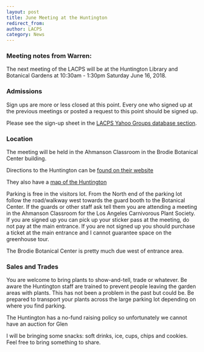 ```yaml
---
layout: post
title: June Meeting at the Huntington
redirect_from:
author: LACPS
category: News
---
```


### Meeting notes from Warren:

The next meeting of the LACPS will be at the Huntington Library and Botanical Gardens at 10:30am - 1:30pm Saturday June 16, 2018.

### Admissions

Sign ups are more or less closed at this point. Every one who signed up at the previous meetings or posted a request to this point should be signed up.

Please see the sign-up sheet in the [LACPS Yahoo Groups database section](https://groups.yahoo.com/neo/groups/LACPS/database/9/).

### Location

The meeting will be held in the Ahmanson Classroom in the Brodie Botanical Center building.

Directions to the Huntington can be [found on their website](http://www.huntington.org/directions/)

They also have a [map of the Huntington](http://www.huntington.org/map/)

Parking is free in the visitors lot. From the North end of the parking lot follow the road/walkway west towards the guard booth to the Botanical Center. If the guards or other staff ask tell them you are attending a meeting in the Ahmanson Classroom for the Los Angeles Carnivorous Plant Society. If you are signed up you can pick up your sticker pass at the meeting, do not pay at the main entrance. If you are not signed up you should purchase a ticket at the main entrance and I cannot guarantee space on the greenhouse tour.

The Brodie Botanical Center is pretty much due west of entrance area.

### Sales and Trades

You are welcome to bring plants to show-and-tell, trade or whatever. Be aware the Huntington staff are trained to prevent people leaving the garden areas with plants. This has not been a problem in the past but could be. Be prepared to transport your plants across the large parking lot depending on where you find parking.

The Huntington has a no-fund raising policy so unfortunately we cannot have an auction for Glen

I will be bringing some snacks: soft drinks, ice, cups, chips and cookies. Feel free to bring something to share.
